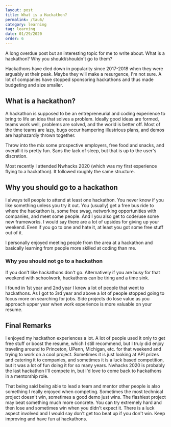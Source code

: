 ```yaml
---
layout: post
title: What is a Hackathon?
permalink: /tau6/
category: learning
tag: learning
date: 01/29/2020
order: 6
---
```


A long overdue post but an interesting topic for me to write about. What is a hackathon? Why you should/shouldn't go to them?

Hackathons have died down in popularity since 2017-2018 when they were arguably at their peak. Maybe they will make a resurgence, I'm not sure. A lot of companies have stopped sponsoring hackathons and thus made budgeting and size smaller.

## What is a hackathon?

A hackathon is supposed to be an entrepreneurial and coding experience to bring to life an idea that solves a problem. Ideally good ideas are formed, teams work well, problems are solved, and the world is better off. Most of the time teams are lazy, bugs occur hampering illustrious plans, and demos are haphazardly thrown together.

Throw into the mix some prospective employers, free food and snacks, and overall it is pretty fun. Sans the lack of sleep, but that is up to the user's discretion.

Most recently I attended Nwhacks 2020 (which was my first experience flying to a hackathon). It followed roughly the same structure.

## Why you should go to a hackathon

I always tell people to attend at least one hackathon. You never know if you like something unless you try it out. You (usually) get a free bus ride to where the hackathon is, some free swag, networking opportunities with companies, and meet some people. And I you also get to code/use some new frameworks. I would say there are a lot of upsides for giving up your weekend. Even if you go to one and hate it, at least you got some free stuff out of it.

I personally enjoyed meeting people from the area at a hackathon and basically learning from people more skilled at coding than me.

### Why you should not go to a hackathon

If you don't like hackathons don't go. Alternatively if you are busy for that weekend with schoolwork, hackathons can be tiring and a time sink.

I found in 1st year and 2nd year I knew a lot of people that went to hackathons. As I got to 3rd year and above a lot of people stopped going to focus more on searching for jobs. Side projects do lose value as you approach upper year when work experience is more valuable on your resume.

## Final Remarks

I enjoyed my hackathon experiences a lot. A lot of people used it only to get free stuff or boost the resume, which I still recommend, but I truly did enjoy traveling around to Princeton, UPenn, Michigan, etc. for that weekend and trying to work on a cool project. Sometimes it is just looking at API prizes and catering it to companies, and sometimes it is a luck based competition, but it was a lot of fun doing it for so many years. Nwhacks 2020 is probably the last hackathon I'll compete in, but I'd love to come back to hackathons in a mentorship role.

That being said being able to lead a team and mentor other people is also something I really enjoyed when competing. Sometimes the most technical project doesn't win, sometimes a good demo just wins. The flashiest project may beat something much more concrete. You can try extremely hard and then lose and sometimes win when you didn't expect it. There is a luck aspect involved and I would say don't get too beat up if you don't win. Keep improving and have fun at hackathons.
